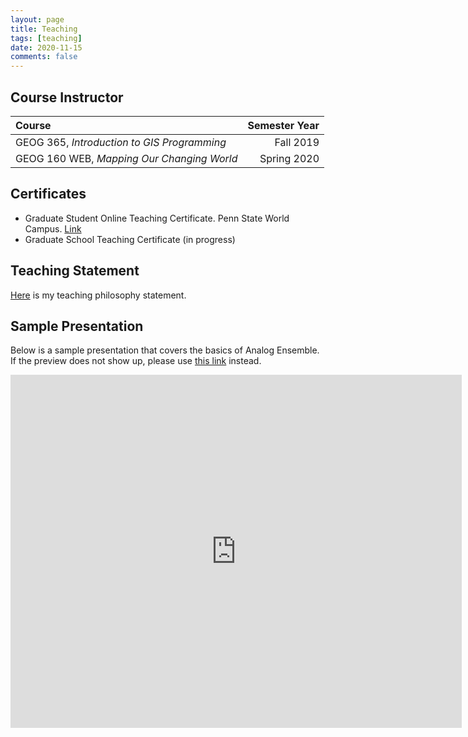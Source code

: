 ```yaml
---
layout: page
title: Teaching
tags: [teaching]
date: 2020-11-15
comments: false
---
```


## Course Instructor

| Course                                      | Semester Year |
| :-------------------------------------------| -------------:|
| GEOG 365, *Introduction to GIS Programming* |     Fall 2019 |
| GEOG 160 WEB, *Mapping Our Changing World*  |   Spring 2020 |

## Certificates

- Graduate Student Online Teaching Certificate. Penn State World Campus. [Link](https://weiming-hu.github.io/assets/pdf/Hu-online-teaching.pdf)
- Graduate School Teaching Certificate (in progress)

## Teaching Statement

[Here](https://weiming-hu.github.io/assets/pdf/Hu-teaching-statement.pdf) is my teaching philosophy statement.

## Sample Presentation

Below is a sample presentation that covers the basics of Analog Ensemble. If the preview does not show up, please use [this link](https://onedrive.live.com/embed?cid=BCFC2A6DB1591BCA&amp;resid=BCFC2A6DB1591BCA%212462&amp;authkey=ANXyn1JTJwYNglU&amp;em=2&amp;wdAr=1.3333333333333333&amp;wdEaa=1) instead.

<iframe src="https://onedrive.live.com/embed?cid=BCFC2A6DB1591BCA&amp;resid=BCFC2A6DB1591BCA%212462&amp;authkey=ANXyn1JTJwYNglU&amp;em=2&amp;wdAr=1.3333333333333333&amp;wdEaa=1" width="722px" height="565px" frameborder="0">This is an embedded <a target="_blank" href="https://office.com">Microsoft Office</a> presentation, powered by <a target="_blank" href="https://office.com/webapps">Office</a>.</iframe>

